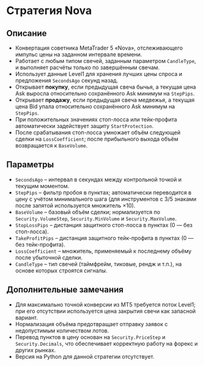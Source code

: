 # Стратегия Nova

## Описание
- Конвертация советника MetaTrader 5 «Nova», отслеживающего импульс цены на заданном интервале времени.
- Работает с любым типом свечей, заданным параметром `CandleType`, и выполняет расчёты только по завершённым свечам.
- Использует данные Level1 для хранения лучших цены спроса и предложения `SecondsAgo` секунд назад.
- Открывает **покупку**, если предыдущая свеча бычья, а текущая цена Ask выросла относительно сохранённого Ask минимум на `StepPips`.
- Открывает **продажу**, если предыдущая свеча медвежья, а текущая цена Bid упала относительно сохранённого Ask минимум на `StepPips`.
- При положительных значениях стоп-лосса или тейк-профита автоматически задействует защиту `StartProtection`.
- После срабатывания стоп-лосса умножает объём следующей сделки на `LossCoefficient`; после прибыльного выхода объём возвращается к `BaseVolume`.

## Параметры
- `SecondsAgo` – интервал в секундах между контрольной точкой и текущим моментом.
- `StepPips` – фильтр пробоя в пунктах; автоматически переводится в цену с учётом минимального шага (для инструментов с 3/5 знаками после запятой используется множитель ×10).
- `BaseVolume` – базовый объём сделки; нормализуется по `Security.VolumeStep`, `Security.MinVolume` и `Security.MaxVolume`.
- `StopLossPips` – дистанция защитного стоп-лосса в пунктах (0 — без стоп-лосса).
- `TakeProfitPips` – дистанция защитного тейк-профита в пунктах (0 — без тейк-профита).
- `LossCoefficient` – множитель, применяемый к последнему объёму после убыточной сделки.
- `CandleType` – тип свечей (таймфрейм, тиковые, рендж и т.п.), на основе которых строятся сигналы.

## Дополнительные замечания
- Для максимально точной конверсии из MT5 требуется поток Level1; при его отсутствии используется цена закрытия свечи как запасной вариант.
- Нормализация объёма предотвращает отправку заявок с недопустимым количеством лотов.
- Перевод пунктов в цену основан на `Security.PriceStep` и `Security.Decimals`, что обеспечивает корректную работу на форекс и других рынках.
- Версия на Python для данной стратегии отсутствует.
